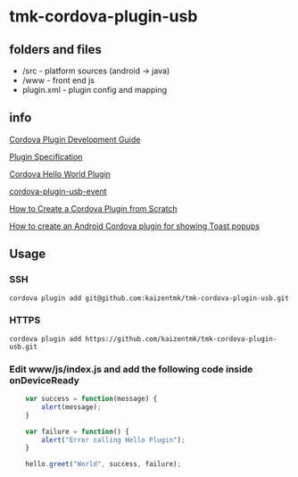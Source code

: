 # tmk-cordova-plugin-usb

## folders and files

* /src          - platform sources (android -> java)
* /www          - front end js
* plugin.xml    - plugin config and mapping

## info

[Cordova Plugin Development Guide](https://cordova.apache.org/docs/en/latest/guide/hybrid/plugins/index.html)

[Plugin Specification](https://cordova.apache.org/docs/en/latest/plugin_ref/spec.html)

[Cordova Hello World Plugin](https://github.com/don/cordova-plugin-hello)

[cordova-plugin-usb-event](https://www.npmjs.com/package/cordova-plugin-usb-event)

[How to Create a Cordova Plugin from Scratch](https://www.outsystems.com/blog/posts/how-to-create-a-cordova-plugin-from-scratch/)

[How to create an Android Cordova plugin for showing Toast popups](https://dev.to/nikola/how-to-create-an-android-cordova-plugin-for-showing-toast-popups--9fb)


## Usage

### SSH
~~~
cordova plugin add git@github.com:kaizentmk/tmk-cordova-plugin-usb.git
~~~

### HTTPS

~~~
cordova plugin add https://github.com/kaizentmk/tmk-cordova-plugin-usb.git
~~~

### Edit www/js/index.js and add the following code inside onDeviceReady

~~~ js
    var success = function(message) {
        alert(message);
    }

    var failure = function() {
        alert("Error calling Hello Plugin");
    }

    hello.greet("World", success, failure);
~~~